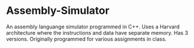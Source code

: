 # Assembly-Simulator
An assembly languange simulator programmed in C++.
Uses a Harvard architecture where the instructions and data have separate memory.
Has 3 versions.
Originally programmed for various assignments in class.
